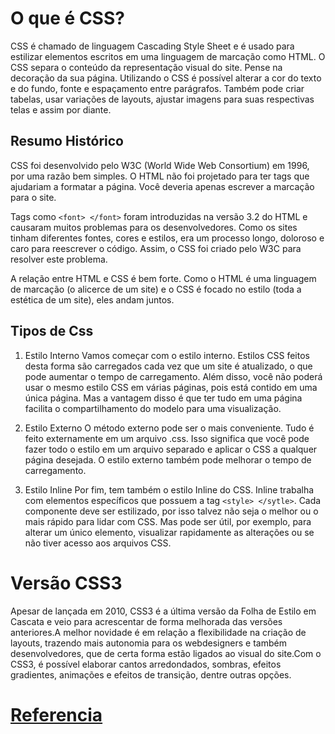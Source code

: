 # O que é CSS?
CSS é chamado de linguagem Cascading Style Sheet e é usado para estilizar elementos escritos em uma linguagem de marcação como HTML.
O CSS separa o conteúdo da representação visual do site. Pense  na decoração da sua página. Utilizando o CSS é possível alterar a cor do texto e do fundo, fonte e espaçamento entre parágrafos. Também pode criar tabelas, usar variações de layouts, ajustar imagens para suas respectivas telas e assim por diante.

## Resumo Histórico
CSS foi desenvolvido pelo W3C (World Wide Web Consortium) em 1996, por uma razão bem simples. O HTML não foi projetado para ter tags que ajudariam a formatar a página. Você deveria apenas escrever a marcação para o site.

Tags como ``<font> </font>`` foram introduzidas na versão 3.2 do HTML e causaram muitos problemas para os desenvolvedores. Como os sites tinham diferentes fontes, cores e estilos, era um processo longo, doloroso e caro para reescrever o código. Assim, o CSS foi criado pelo W3C para resolver este problema.

A relação entre HTML e CSS é bem forte. Como o HTML é uma linguagem de marcação (o alicerce de um site) e o CSS é focado no estilo (toda a estética de um site), eles andam juntos.

## Tipos de Css

1. Estilo Interno
Vamos começar com o estilo interno. Estilos CSS feitos desta forma são carregados cada vez que um site é atualizado, o que pode aumentar o tempo de carregamento. Além disso, você não poderá usar o mesmo estilo CSS em várias páginas, pois está contido em uma única página. Mas a vantagem disso é que ter tudo em uma página facilita o compartilhamento do modelo para uma visualização.

2. Estilo Externo
O método externo pode ser o mais conveniente. Tudo é feito externamente em um arquivo .css. Isso significa que você pode fazer todo o estilo em um arquivo separado e aplicar o CSS a qualquer página desejada. O estilo externo também pode melhorar o tempo de carregamento.

3. Estilo Inline
Por fim, tem também o estilo Inline do CSS. Inline trabalha com elementos específicos que possuem a tag ``<style> </sytle>``. Cada componente deve ser estilizado, por isso talvez não seja o melhor ou o mais rápido para lidar com CSS. Mas pode ser útil, por exemplo, para alterar um único elemento, visualizar rapidamente as alterações ou se não tiver acesso aos arquivos CSS.

# Versão CSS3
Apesar de lançada em 2010, CSS3 é a última versão da Folha de Estilo em Cascata e veio para acrescentar de forma melhorada das versões anteriores.A melhor novidade é em relação a flexibilidade na criação de layouts, trazendo mais autonomia para os webdesigners e também desenvolvedores, que de certa forma estão ligados ao visual do site.Com o CSS3, é possível elaborar cantos arredondados, sombras, efeitos gradientes, animações e efeitos de transição, dentre outras opções.

# [Referencia](https://www.hostinger.com.br/tutoriais/o-que-e-css-guia-basico-de-css#Estilos_CSS_Interno_Externo_e_Inline)